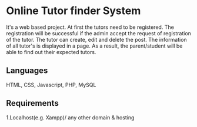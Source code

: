 
# Online Tutor finder System

It's a web based project. At first the tutors need to be registered. The registration will be successful if the admin accept the request of registration of the tutor. The tutor can create, edit and delete the post. The information of all tutor's is displayed in a page. As a result, the parent/student will be able to find out their expected tutors.


## Languages

HTML, CSS, Javascript, PHP, MySQL 
## Requirements 

 1.Localhost(e.g. Xampp)/ any other domain & hosting 